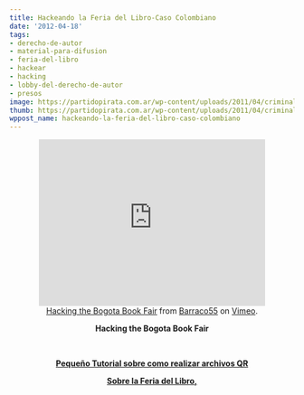 ```yaml
---
title: Hackeando la Feria del Libro-Caso Colombiano
date: '2012-04-18'
tags:
- derecho-de-autor
- material-para-difusion
- feria-del-libro
- hackear
- hacking
- lobby-del-derecho-de-autor
- presos
image: https://partidopirata.com.ar/wp-content/uploads/2011/04/criminalizados-2011.png
thumb: https://partidopirata.com.ar/wp-content/uploads/2011/04/criminalizados-2011-150x150.png
wppost_name: hackeando-la-feria-del-libro-caso-colombiano
---
```


<center>
<iframe src="http://player.vimeo.com/video/23660608?title=0&amp;byline=0&amp;portrait=0" frameborder="0" width="400" height="295"></iframe></center><center><a href="http://vimeo.com/23660608">Hacking the Bogota Book Fair</a> from <a href="http://vimeo.com/barraco55">Barraco55</a> on <a href="http://vimeo.com">Vimeo</a>.</center>
<p style="text-align: center;"><strong>Hacking the Bogota Book Fair</strong></p>
&nbsp;
<p style="text-align: center;"><strong><a href="https://partidopirata.com.ar/4089/pequeno-tutorial-para-hacer-archivos-qrs-y-hackear-la-feria-del-libro">Pequeño Tutorial sobre como realizar archivos QR</a></strong></p>
<p style="text-align: center;"><strong><a href="https://partidopirata.com.ar/4083/se-inaugura-la-feria-del-libro-lobby-estas-volantes-y-mesas-para-ir-a-cuestionar-el-discurso-vigente">Sobre la Feria del Libro,</a></strong></p>
